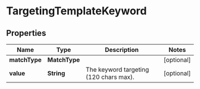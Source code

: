 

# TargetingTemplateKeyword


## Properties

| Name | Type | Description | Notes |
|------------ | ------------- | ------------- | -------------|
|**matchType** | **MatchType** |  |  [optional] |
|**value** | **String** | The keyword targeting (120 chars max). |  [optional] |



